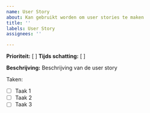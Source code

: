 ```yaml
---
name: User Story
about: Kan gebruikt worden om user stories te maken
title: ''
labels: User Story
assignees: ''

---
```


**Prioriteit:**            [ ]
**Tijds schatting:**   [ ]

**Beschrijving:**
Beschrijving van de user story

Taken:
- [ ] Taak 1
- [ ] Taak 2
- [ ] Taak 3

